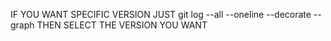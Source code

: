IF YOU WANT SPECIFIC VERSION JUST 
git log --all --oneline --decorate --graph
THEN SELECT THE VERSION YOU WANT
